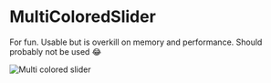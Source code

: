 # MultiColoredSlider

For fun. Usable but is overkill on memory and performance. Should probably not be used 😂

![Multi colored slider](https://media.giphy.com/media/1X7wS4CNAwkrWTbEF7/giphy.gif)
